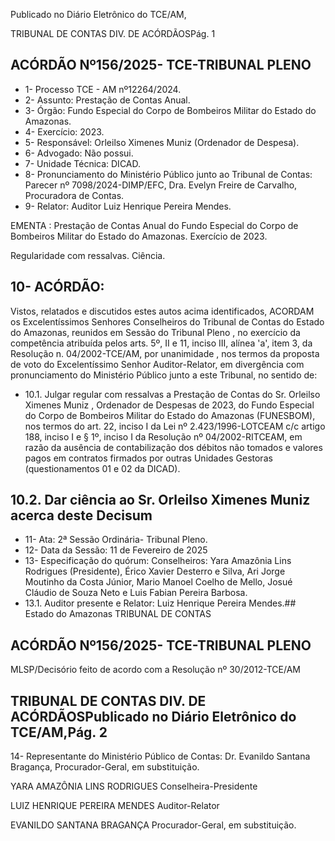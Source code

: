Publicado  no  Diário  Eletrônico do TCE/AM,

TRIBUNAL DE CONTAS DIV. DE ACÓRDÃOSPág. 1

## ACÓRDÃO Nº156/2025- TCE-TRIBUNAL PLENO

- 1- Processo TCE - AM nº12264/2024.
- 2- Assunto: Prestação de Contas Anual.
- 3- Órgão: Fundo Especial do Corpo de Bombeiros Militar do Estado do Amazonas.
- 4- Exercício: 2023.
- 5- Responsável: Orleilso Ximenes Muniz (Ordenador de Despesa).
- 6- Advogado: Não possui.
- 7- Unidade Técnica: DICAD.
- 8- Pronunciamento  do  Ministério  Público  junto  ao  Tribunal  de  Contas: Parecer  nº 7098/2024-DIMP/EFC, Dra. Evelyn Freire de Carvalho, Procuradora de Contas.
- 9- Relator: Auditor Luiz Henrique Pereira Mendes.

EMENTA : Prestação  de  Contas  Anual  do  Fundo Especial do  Corpo de Bombeiros Militar do Estado do Amazonas. Exercício de 2023.

Regularidade com ressalvas. Ciência.

## 10-  ACÓRDÃO:

Vistos, relatados e discutidos estes autos acima identificados, ACORDAM os Excelentíssimos Senhores Conselheiros do Tribunal de Contas do Estado do Amazonas, reunidos em Sessão do Tribunal Pleno , no exercício da competência atribuída pelos arts. 5º, II e  11,  inciso  III, alínea  'a', item  3,  da  Resolução  n.  04/2002-TCE/AM, por unanimidade , nos termos da proposta de voto do Excelentíssimo Senhor Auditor-Relator, em  divergência com  pronunciamento  do  Ministério  Público  junto  a  este  Tribunal,  no sentido de:

- 10.1. Julgar regular com ressalvas a Prestação de Contas do Sr. Orleilso Ximenes Muniz , Ordenador de Despesas de 2023, do Fundo Especial do Corpo de Bombeiros Militar do Estado do Amazonas (FUNESBOM), nos  termos  do  art.  22,  inciso  I  da  Lei  nº  2.423/1996-LOTCEAM  c/c artigo 188, inciso I e § 1º, inciso I da Resolução nº 04/2002-RITCEAM, em razão  da  ausência  de  contabilização  dos  débitos  não  tomados  e valores  pagos  em  contratos  firmados  por  outras  Unidades  Gestoras (questionamentos 01 e 02 da DICAD).

## 10.2. Dar ciência ao Sr. Orleilso Ximenes Muniz acerca deste Decisum

- 11-  Ata: 2ª Sessão Ordinária- Tribunal Pleno.
- 12-  Data da Sessão: 11 de Fevereiro de 2025
- 13-  Especificação do quórum: Conselheiros: Yara Amazônia Lins Rodrigues (Presidente), Érico Xavier Desterro e Silva, Ari Jorge Moutinho da Costa Júnior, Mario Manoel Coelho de Mello, Josué Cláudio de Souza Neto e Luis Fabian Pereira Barbosa.
- 13.1. Auditor presente e Relator: Luiz Henrique Pereira Mendes.## Estado do Amazonas TRIBUNAL DE CONTAS

## ACÓRDÃO Nº156/2025- TCE-TRIBUNAL PLENO

MLSP/Decisório feito de acordo com a Resolução nº 30/2012-TCE/AM

## TRIBUNAL DE CONTAS DIV. DE ACÓRDÃOSPublicado  no  Diário  Eletrônico do TCE/AM,Pág. 2

14-  Representante do Ministério Público de Contas: Dr. Evanildo Santana Bragança, Procurador-Geral, em substituição.

YARA AMAZÔNIA LINS RODRIGUES Conselheira-Presidente

LUIZ HENRIQUE PEREIRA MENDES Auditor-Relator

EVANILDO SANTANA BRAGANÇA Procurador-Geral, em substituição.
